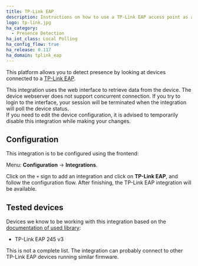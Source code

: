 ```yaml
---
title: TP-Link EAP
description: Instructions on how to use a TP-Link EAP access point as a device tracker.
logo: tp-link.jpg
ha_category:
  - Presence Detection
ha_iot_class: Local Polling
ha_config_flow: true
ha_release: 0.117
ha_domain: tplink_eap
---
```


This platform allows you to detect presence by looking at devices connected to a [TP-Link EAP](https://www.tp-link.com/us/business-networking/ceiling-mount-access-point/).

<div class='note warning'>
This integration uses the web interface to retrieve data from the device. The device webserver does not support concurrent connection.
If you try to login to the interface, your session will be terminated when the integration will poll the device status.
<br>
If you need to edit the device configuration, it is advised to temporarily disable this integration while making your
 changes.
</div>

## Configuration

This integration is to be configured using the frontend:

Menu: **Configuration** -> **Integrations**.

Click on the `+` sign to add an integration and click on **TP-Link EAP**,
and follow the configuration flow. After finishing, the TP-Link EAP integration will be available.

## Tested devices

Devices we know to be working with this integration based on the [documentation of used library](https://github.com/chemicalstorm/pytleap#supported-hardware):

- TP-Link EAP 245 v3

This is not a complete list. The integration can probably connect to other TP-Link EAP devices running similar firmware.
